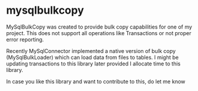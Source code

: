 # mysqlbulkcopy

MySqlBulkCopy was created to provide bulk copy capabilities for one of my project. This does not support all operations like Transactions or not proper error reporting. 

Recently MySqlConnector implemented a native version of bulk copy (MySqlBulkLoader) which can load data from files to tables. 
I might be updating transactions to this library later provided I allocate time to this library.

In case you like this library and want to contribute to this, do let me know
